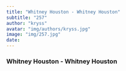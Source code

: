 ```yaml
---
title: "Whitney Houston - Whitney Houston"
subtitle: "257"
author: "kryss"
avatar: "img/authors/kryss.jpg"
image: "img/257.jpg"
date:
---
```


### Whitney Houston - Whitney Houston
